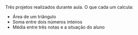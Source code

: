 Três projetos realizados durante aula. O que cada um calcula:
- Área de um triângulo
- Soma entre dois números inteiros
- Média entre três notas e a situação do aluno
